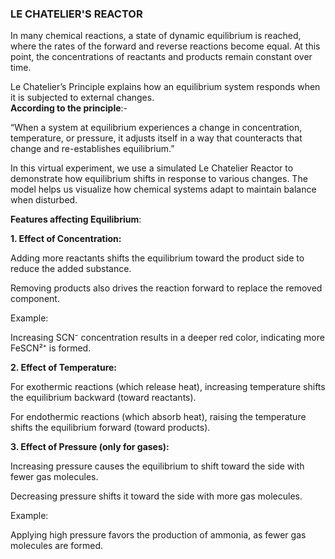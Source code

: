 ### LE CHATELIER'S REACTOR
In many chemical reactions, a state of dynamic equilibrium is reached, where the rates of the forward and reverse reactions become equal. At this point, the concentrations of reactants and products remain constant over time.

Le Chatelier’s Principle explains how an equilibrium system responds when it is subjected to external changes.<br>
 ****According to the principle****:-

 “When a system at equilibrium experiences a change in concentration, temperature, or pressure, it adjusts itself in a way that counteracts that change and re-establishes equilibrium.”



In this virtual experiment, we use a simulated Le Chatelier Reactor to demonstrate how equilibrium shifts in response to various changes. The model helps us visualize how chemical systems adapt to maintain balance when disturbed.




 ****Features affecting Equilibrium****:

****1. Effect of Concentration:****

Adding more reactants shifts the equilibrium toward the product side to reduce the added substance.

Removing products also drives the reaction forward to replace the removed component.

Example:

Increasing SCN⁻ concentration results in a deeper red color, indicating more FeSCN²⁺ is formed.




****2. Effect of Temperature:****

For exothermic reactions (which release heat), increasing temperature shifts the equilibrium backward (toward reactants).

For endothermic reactions (which absorb heat), raising the temperature shifts the equilibrium forward (toward products).



****3. Effect of Pressure (only for gases):****

Increasing pressure causes the equilibrium to shift toward the side with fewer gas molecules.

Decreasing pressure shifts it toward the side with more gas molecules.

Example:

Applying high pressure favors the production of ammonia, as fewer gas molecules are formed.
